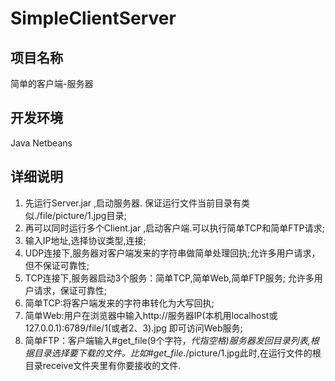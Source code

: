 SimpleClientServer
==========

项目名称
----------

简单的客户端-服务器

开发环境
----------

Java Netbeans

详细说明
----------

1. 先运行Server.jar ,启动服务器. 保证运行文件当前目录有类似./file/picture/1.jpg目录;
2. 再可以同时运行多个Client.jar ,启动客户端.可以执行简单TCP和简单FTP请求;
3. 输入IP地址,选择协议类型,连接;
4. UDP连接下,服务器对客户端发来的字符串做简单处理回执;允许多用户请求，但不保证可靠性;
5. TCP连接下,服务器启动3个服务：简单TCP,简单Web,简单FTP服务; 允许多用户请求，保证可靠性;
6. 简单TCP:将客户端发来的字符串转化为大写回执;
7. 简单Web:用户在浏览器中输入http://服务器IP(本机用localhost或127.0.0.1):6789/file/1(或者2、3).jpg 即可访问Web服务;
8. 简单FTP：客户端输入#get_file(9个字符，_代指空格)服务器发回目录列表,根据目录选择要下载的文件。比如#get_file_./picture/1.jpg此时,在运行文件的根目录receive文件夹里有你要接收的文件.
